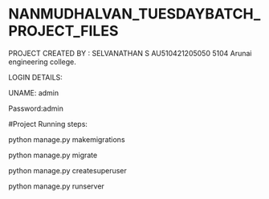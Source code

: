 # NANMUDHALVAN_TUESDAYBATCH_PROJECT_FILES

PROJECT CREATED BY : SELVANATHAN S
AU510421205050
5104 Arunai engineering college.
                    



LOGIN DETAILS:


UNAME: admin


Password:admin




#Project Running steps:

python manage.py makemigrations

python manage.py migrate

python manage.py createsuperuser

python manage.py runserver
